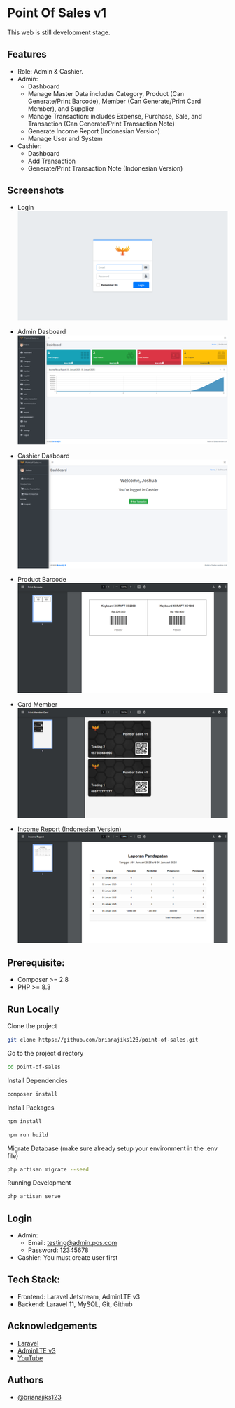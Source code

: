 # Point Of Sales v1
This web is still development stage.


## Features

- Role: Admin & Cashier.
- Admin:
  - Dashboard
  - Manage Master Data includes Category, Product (Can Generate/Print Barcode), Member (Can Generate/Print Card Member), and Supplier
  - Manage Transaction: includes Expense, Purchase, Sale, and Transaction (Can Generate/Print Transaction Note)
  - Generate Income Report (Indonesian Version)
  - Manage User and System
- Cashier:
  - Dashboard
  - Add Transaction
  - Generate/Print Transaction Note (Indonesian Version)


## Screenshots

- Login
![App Screenshot: Transaction](./docs/login.png)

- Admin Dasboard
![App Screenshot: Transaction](./docs/admin_dashboard.png)

- Cashier Dasboard
![App Screenshot: Transaction](./docs/cashier_dashboard.png)

- Product Barcode
![App Screenshot: Transaction](./docs/admin_product_print_barcode.png)

- Card Member
![App Screenshot: Transaction](./docs/admin_member_print_card_member.png)

- Income Report (Indonesian Version)
![App Screenshot: Transaction](./docs/admin_report_print.png)


## Prerequisite:

- Composer >= 2.8
- PHP >= 8.3


## Run Locally

Clone the project

```bash
git clone https://github.com/brianajiks123/point-of-sales.git
```

Go to the project directory

```bash
cd point-of-sales
```

Install Dependencies

```bash
composer install
```

Install Packages

```bash
npm install
```

```bash
npm run build
```

Migrate Database (make sure already setup your environment in the .env file)

```bash
php artisan migrate --seed
```

Running Development

```bash
php artisan serve
```


## Login

- Admin:
  - Email: testing@admin.pos.com
  - Password: 12345678
- Cashier: You must create user first


## Tech Stack:

- Frontend: Laravel Jetstream, AdminLTE v3
- Backend: Laravel 11, MySQL, Git, Github


## Acknowledgements

 - [Laravel](https://laravel.com/docs/11.x)
 - [AdminLTE v3](https://github.com/ColorlibHQ/AdminLTE)
 - [YouTube](https://www.youtube.com/@W2Learn)


## Authors

- [@brianajiks123](https://www.github.com/brianajiks123)
